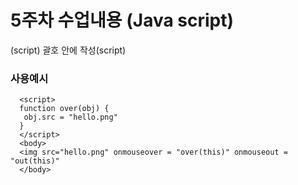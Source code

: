 # 5주차 수업내용 (Java script)

 
 
   (script) 괄호 안에 작성(script)
   ### 사용예시
      <script>
      function over(obj) {
       obj.src = "hello.png"
      }
      </script>
      <body>
      <img src="hello.png" onmouseover = "over(this)" onmouseout = "out(this)"
      </body>
        
